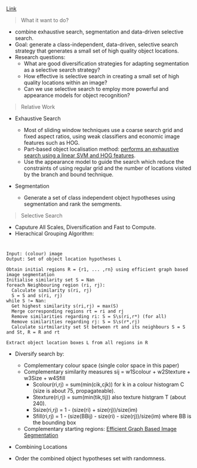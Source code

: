 [Link](//ivi.fnwi.uva.nl/isis/publications/2013/UijlingsIJCV2013/UijlingsIJCV2013.pdf)
> What it want to do?

* combine exhaustive search, segmentation and data-driven selective search.
* Goal: generate a class-independent, data-driven, selective search strategy that generates a small set of high quality object locations.
* Research questions:
  * What are good diversification strategies for adapting segmentation as a selective search strategy?
  * How effective is selective search in creating a small set of high quality locations within an image?
  * Can we use selective search to employ more powerful and appearance models for object recognition?
  

> Relative Work

* Exhaustive Search
  * Most of sliding window techniques use a coarse search grid and fixed aspect ratios, using weak classifiers and economic image features such as HOG.
  * Part-based object localisation method: [performs an exhaustive search using a linear SVM and HOG features](http://cs.brown.edu/people/pfelzens/papers/lsvm-pami.pdf).
  * Use the appearance model to guide the search which reduce the constraints of using regular grid and the number of locations visited by the branch and bound technique.

* Segmentation
  * Generate a set of class independent object hypotheses using segmentation and rank the semgments. 

> Selective Search

* Caputure All Scales, Diversification and Fast to Compute.
* Hierachical Grouping Algorithm:
#
    Input: (colour) image
    Output: Set of object location hypotheses L
    
    Obtain initial regions R = {r1, ... ,rn} using efficient graph based image segmentation
    Initialise similarity set S = Nan
    foreach Neighbouring region (ri, rj):
      Calculate similarity s(ri, rj)
      S = S and s(ri, rj)
    while S != Nan:
      Get highest similarity s(ri,rj) = max(S)
      Merge corresponding regions rt = ri and rj
      Remove similarities regarding ri: S = S\s(ri,r*) (for all)
      Remove similarities regarding rj: S = S\s(r*,rj)
      Calculate sirtmilarity set St between rt and its neighbours S = S and St, R = R and rt
      
    Extract object location boxes L from all regions in R
    
* Diversify search by:
  * Complementary colour space (single color space in this paper)
  * Complementary similarity measures sij = w1Scolour + w2Stexture + w3Size + w4Sfill
    * Scolour(ri,rj) = sum(min(cik,cjk)) for k in a colour histogram C (size is about 75, propagateable).
    * Stexture(ri,rj) = sum(min(tik,tij)) also texture histgram T (about 240).
    * Ssize(ri,rj) = 1 - (size(ri) + size(rj))/size(im)
    * Sfill(ri,rj) = 1 - (size(BBij) - size(ri) - size(rj))/size(im) where BB is the bounding box
  * Complementary starting regions: [Efficient Graph Based Image Segmentation](http://people.cs.uchicago.edu/~pff/papers/seg-ijcv.pdf)

* Combining Locations
 * Order the combined object hypotheses set with randomness.
